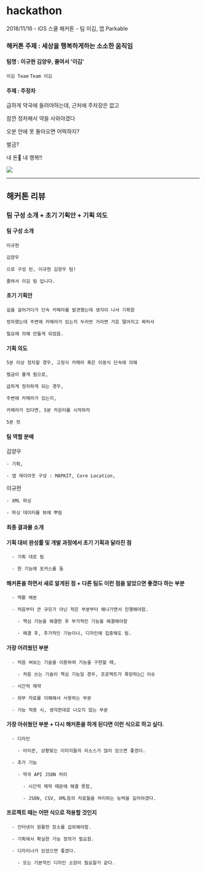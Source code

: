 # hackathon

2018/11/16 - iOS 스쿨 해커톤 - 팀 이김, 앱 Parkable


### 해커톤 주제 : 세상을 행복하게하는 소소한 움직임

#### 팀명 : 이규현 김양우, 줄여서 '이김'

```이김 Team```
```Team 이김```

#### 주제 : 주정차

급하게 약국에 들려야하는데, 근처에 주차장은 없고

잠깐 정차해서 약을 사와야겠다

오분 안에 못 돌아오면 어떡하지?

벌금?

내 돈💸 내 행복!!

![](/keynote/gif.gif)

---



## 해커톤 리뷰

### 팀 구성 소개 + 초기 기획안 + 기획 의도

#### 팀 구성 소개

    이규현
    
    김양우 
    
    으로 구성 된, 이규현 김양우 팀!
    
    줄여서 이김 팀 입니다.



#### 초기 기획안

    길을 걸어가다가 단속 카메라를 발견했는데 생각이 나서 기획함
    
    정차했는데 주변에 카메라가 있는지 두리번 거리면 가호 떨어지고 짜처서 
    
    필요에 의해 만들게 되었음.



#### 기획 의도

    5분 이상 정차할 경우, 고정식 카메라 혹은 이동식 단속에 의해
    
    벌금이 물게 됨으로,
    
    급하게 정차하게 되는 경우, 
    
    주변에 카메라가 있는지,
    
    카메라가 있다면, 5분 카운터를 시작하자
    
    5분 컷


#### 팀 역할 분배

  김양우 

    - 기획, 
    
    - 앱 레이아웃 구성 : MAPKIT, Core Location, 

  이규현 

    - XML 파싱
    
    - 파싱 데이터를 뷰에 뿌림



#### 최종 결과물 소개



#### 기획 대비 완성률 및 개발 과정에서 초기 기획과 달라진 점

      - 기획 대로 됨
    
      - 한 기능에 포커스를 둠


#### 해커톤을 하면서 새로 알게된 점 + 다른 팀도 이런 점을 알았으면 좋겠다 하는 부분

      - 역활 배분
    
      - 처음부터 큰 규모가 아닌 작은 부분부터 해나가면서 진행해야함.
    
        - 핵심 기능을 해결한 후 부가적인 기능을 해결해야함
    
        - 해결 후, 추가적인 기능이나, 디자인에 집중해도 됨.



#### 가장 어려웠던 부분

      - 처음 써보는 기술을 이용하여 기능을 구현할 때,
    
        - 처음 쓰는 기술이 핵심 기능일 경우, 프로젝트가 폭망하는🤮 이슈
    
      - 시간적 제약
    
      - 외부 자료를 이해해서 사용하는 부분
    
      - 기능 적용 시, 생각한대로 나오지 않는 부분


#### 가장 아쉬웠던 부분 + 다시 해커톤을 하게 된다면 이런 식으로 하고 싶다.

      - 디자인
      
        - 아이콘, 상황맞는 이미지들의 리소스가 많이 있으면 좋겠다.
        
      - 추가 기능
      
        - 약국 API JSON 처리
        
          - 시간적 제약 때문에 해결 못함, 
          
          - JSON, CSV, XML등의 자료들을 처리하는 능력을 길러야겠다.

#### 프로젝트 때는 어떤 식으로 적용할 것인지

      - 인터넷이 원활한 장소를 섭외해야함.
      
      - 기획에서 확실한 기능 정의가 필요함.
      
      - 디자이너가 있었으면 좋겠다.
      
        - 또는 기본적인 디자인 소양이 필요할거 같다.

